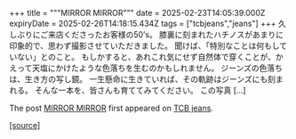 +++
title = """MIRROR MIRROR"""
date = 2025-02-23T14:05:39.000Z
expiryDate = 2025-02-26T14:18:15.434Z
tags = ["tcbjeans","jeans"]
+++
久しぶりにご来店くださったお客様の50’s。 膝裏に刻まれたハチノスがあまりに印象的で、思わず撮影させていただきました。 聞けば、「特別なことは何もしていない」とのこと。 もしかすると、あれこれ気にせず自然体で穿くことが、かえって天塩にかけたような色落ちを生むのかもしれません。 ジーンズの色落ちは、生き方の写し鏡。 一生懸命に生きていれば、その軌跡はジーンズにも刻まれる。 そんな一本を、皆さんも育ててみてください。 この写真 \[…\]

The post [MIRROR MIRROR](http://tcbjeans.com/2025/02/23/51343) first appeared on [TCB jeans](http://tcbjeans.com).

[[source]](http://tcbjeans.com/2025/02/23/51343)
